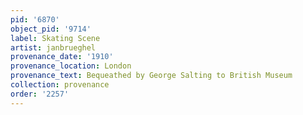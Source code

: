 ```yaml
---
pid: '6870'
object_pid: '9714'
label: Skating Scene
artist: janbrueghel
provenance_date: '1910'
provenance_location: London
provenance_text: Bequeathed by George Salting to British Museum
collection: provenance
order: '2257'
---
```

